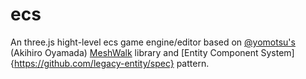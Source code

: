 # ecs

An three.js hight-level ecs game engine/editor based on [@yomotsu's](https://github.com/yomotsu) (Akihiro Oyamada) [MeshWalk](https://github.com/yomotsu/meshwalk.js) library and [Entity Component System]{https://github.com/legacy-entity/spec} pattern.
